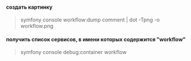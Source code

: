 #### создать картинку

> symfony console workflow:dump comment | dot -Tpng -o workflow.png

#### получить список сервисов, в имени которых содержится "workflow"

> symfony console debug:container workflow
